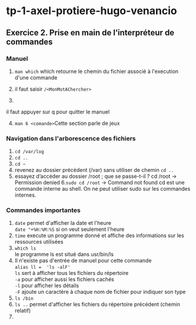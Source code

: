 # tp-1-axel-protiere-hugo-venancio

## Exercice 2. Prise en main de l’interpréteur de commandes

### Manuel

1. `man which` which retourne le chemin du fichier associé à l'execution d'une commande

2. il faut saisir `/<MonMotAChercher>`

3. 
il faut appuyer sur q pour quitter le manuel

4. `man 6 <comande>`Cette section parle de jeux


### Navigation dans l'arborescence des fichiers

1. `cd /var/log`
2. `cd ..`
3. `cd ~`
4. revenez au dossier précédent (/var) sans utiliser de chemin
`cd ..`
5. essayez d’accéder au dossier /root ; que se passe-t-il ?
cd /root → Permission denied
6.`sudo cd /root` → Command not found
cd est une commande interne au shell. On ne peut utiliser sudo sur les commandes internes.



### Commandes importantes

1. `date` permet d'afficher la date et l'heure  
`date "+%H:%M:%S` si on veut seulement l'heure  
2. `time` execute un programme donné et affiche des informations sur les ressources utilisées   
3. `which ls`  
le programme ls est situé dans usr/bin/ls
4. Il n'existe pas d'entrée de manuel pour cette commande  
`alias ll =  'ls -alF'`  
`ls` sert à afficher tous les fichiers du répertoire  
`-a` pour afficher aussi les fichiers cachés  
`-l` pour afficher les détails  
`-F` ajoute un caractère à chaque nom de fichier pour indiquer son type  
5. `ls /bin`  
6. `ls ..` permet d'afficher les fichiers du répertoire précédent (chemin relatif)  
7. 

